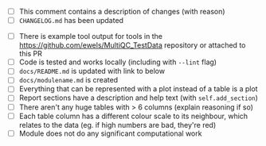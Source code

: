 <!--
Many thanks to contributing to MultiQC!
Please fill in the appropriate checklist below (delete whatever is not relevant).
-->

- [ ] This comment contains a description of changes (with reason)
- [ ] `CHANGELOG.md` has been updated

<!-- If this PR is for a NEW module - delete if not -->

- [ ] There is example tool output for tools in the <https://github.com/ewels/MultiQC_TestData> repository or attached to this PR
- [ ] Code is tested and works locally (including with `--lint` flag)
- [ ] `docs/README.md` is updated with link to below
- [ ] `docs/modulename.md` is created
- [ ] Everything that can be represented with a plot instead of a table is a plot
- [ ] Report sections have a description and help text (with `self.add_section`)
- [ ] There aren't any huge tables with > 6 columns (explain reasoning if so)
- [ ] Each table column has a different colour scale to its neighbour, which relates to the data (eg. if high numbers are bad, they're red)
- [ ] Module does not do any significant computational work

